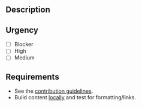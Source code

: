 ## Description
<!-- Link to JIRA issue -->

## Urgency
- [ ] Blocker <!-- Ping @mattj-io or @pleia2 for review -->
- [ ] High
- [ ] Medium

## Requirements
- See the [contribution guidelines](https://github.com/dcos/dcos-website#contribution-workflow).
- Build content [locally](https://github.com/dcos/dcos-website#testing-your-updates-locally) and test for formatting/links.

